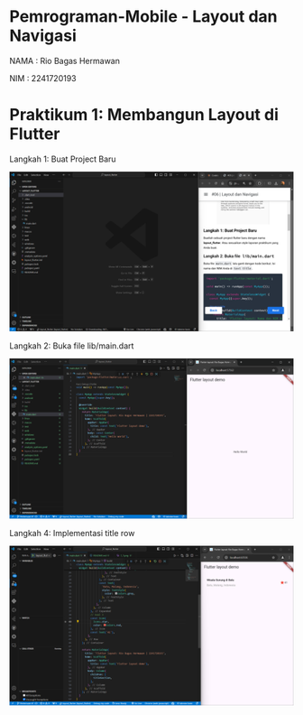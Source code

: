 # Pemrograman-Mobile - Layout dan Navigasi

NAMA     : Rio Bagas Hermawan

NIM      : 2241720193


# Praktikum 1: Membangun Layout di Flutter

Langkah 1: Buat Project Baru

![Screenshots Langkah 1](images\1_1.png)

Langkah 2: Buka file lib/main.dart

![Screenshots Langkah 2](images\1_2.png)

Langkah 4: Implementasi title row

![Screenshots Langkah 1](images\1_4.png)
